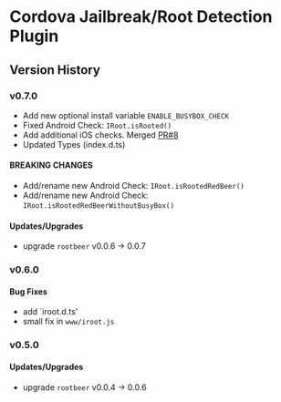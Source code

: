 # Cordova Jailbreak/Root Detection Plugin

## Version History

### v0.7.0

+ Add new optional install variable `ENABLE_BUSYBOX_CHECK`
+ Fixed Android Check: `IRoot.isRooted()`
+ Add additional iOS checks. Merged [PR#8](https://github.com/WuglyakBolgoink/cordova-plugin-iroot/pull/8)
+ Updated Types (index.d.ts)

#### BREAKING CHANGES

+ Add/rename new Android Check: `IRoot.isRootedRedBeer()`
+ Add/rename new Android Check: `IRoot.isRootedRedBeerWithoutBusyBox()`

#### Updates/Upgrades

* upgrade `rootbeer` v0.0.6 -> 0.0.7


### v0.6.0

#### Bug Fixes

* add `iroot.d.ts'
* small fix in `www/iroot.js`

### v0.5.0

#### Updates/Upgrades

* upgrade `rootbeer` v0.0.4 -> 0.0.6
